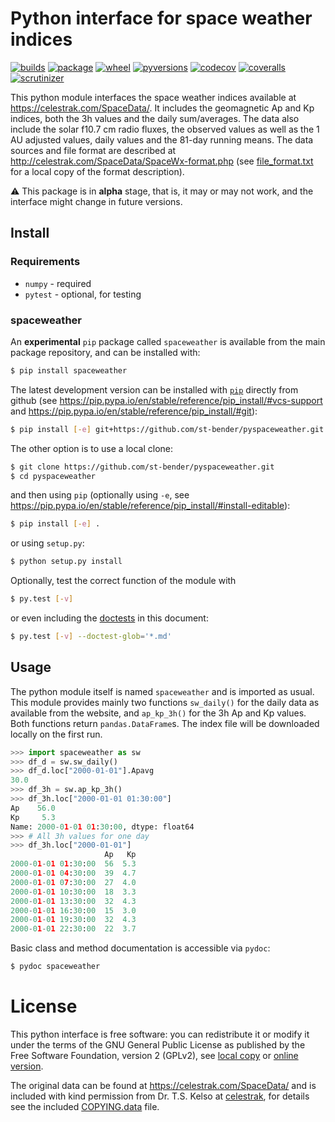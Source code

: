 # Python interface for space weather indices

[![builds](https://travis-ci.com/st-bender/pyspaceweather.svg?branch=master)](https://travis-ci.com/st-bender/pyspaceweather)
[![package](https://img.shields.io/pypi/v/spaceweather.svg?style=flat)](https://pypi.org/project/spaceweather)
[![wheel](https://img.shields.io/pypi/wheel/spaceweather.svg?style=flat)](https://pypi.org/project/spaceweather)
[![pyversions](https://img.shields.io/pypi/pyversions/spaceweather.svg?style=flat)](https://pypi.org/project/spaceweather)
[![codecov](https://codecov.io/gh/st-bender/pyspaceweather/badge.svg)](https://codecov.io/gh/st-bender/pyspaceweather)
[![coveralls](https://coveralls.io/repos/github/st-bender/pyspaceweather/badge.svg)](https://coveralls.io/github/st-bender/pyspaceweather)
[![scrutinizer](https://scrutinizer-ci.com/g/st-bender/pyspaceweather/badges/quality-score.png?b=master)](https://scrutinizer-ci.com/g/st-bender/pyspaceweather/?branch=master)

This python module interfaces the space weather indices available at
<https://celestrak.com/SpaceData/>.
It includes the geomagnetic Ap and Kp indices, both the 3h values and
the daily sum/averages.
The data also include the solar f10.7 cm radio fluxes,
the observed values as well as the 1 AU adjusted values,
daily values and the 81-day running means.
The data sources and file format are described at
<http://celestrak.com/SpaceData/SpaceWx-format.php>
(see [file_format.txt](file_format.txt) for a local copy of the format description).

:warning: This package is in **alpha** stage, that is, it may or
may not work, and the interface might change in future versions.

## Install

### Requirements

- `numpy` - required
- `pytest` - optional, for testing

### spaceweather

An **experimental** `pip` package called `spaceweather` is available from the
main package repository, and can be installed with:
```sh
$ pip install spaceweather
```
The latest development version can be installed
with [`pip`](https://pip.pypa.io) directly from github
(see <https://pip.pypa.io/en/stable/reference/pip_install/#vcs-support>
and <https://pip.pypa.io/en/stable/reference/pip_install/#git>):

```sh
$ pip install [-e] git+https://github.com/st-bender/pyspaceweather.git
```

The other option is to use a local clone:

```sh
$ git clone https://github.com/st-bender/pyspaceweather.git
$ cd pyspaceweather
```
and then using `pip` (optionally using `-e`, see
<https://pip.pypa.io/en/stable/reference/pip_install/#install-editable>):

```sh
$ pip install [-e] .
```

or using `setup.py`:

```sh
$ python setup.py install
```

Optionally, test the correct function of the module with

```sh
$ py.test [-v]
```

or even including the [doctests](https://docs.python.org/library/doctest.html)
in this document:

```sh
$ py.test [-v] --doctest-glob='*.md'
```

## Usage

The python module itself is named `spaceweather` and is imported as usual.
This module provides mainly two functions `sw_daily()` for the daily data
as available from the website, and `ap_kp_3h()` for the 3h Ap and Kp values.
Both functions return `pandas.DataFrame`s.
The index file will be downloaded locally on the first run.

```python
>>> import spaceweather as sw
>>> df_d = sw.sw_daily()
>>> df_d.loc["2000-01-01"].Apavg
30.0
>>> df_3h = sw.ap_kp_3h()
>>> df_3h.loc["2000-01-01 01:30:00"]
Ap    56.0
Kp     5.3
Name: 2000-01-01 01:30:00, dtype: float64
>>> # All 3h values for one day
>>> df_3h.loc["2000-01-01"]
                     Ap   Kp
2000-01-01 01:30:00  56  5.3
2000-01-01 04:30:00  39  4.7
2000-01-01 07:30:00  27  4.0
2000-01-01 10:30:00  18  3.3
2000-01-01 13:30:00  32  4.3
2000-01-01 16:30:00  15  3.0
2000-01-01 19:30:00  32  4.3
2000-01-01 22:30:00  22  3.7

```

Basic class and method documentation is accessible via `pydoc`:

```sh
$ pydoc spaceweather
```

# License

This python interface is free software: you can redistribute it or modify
it under the terms of the GNU General Public License as published by
the Free Software Foundation, version 2 (GPLv2), see [local copy](./COPYING.GPLv2)
or [online version](http://www.gnu.org/licenses/gpl-2.0.html).

The original data can be found at <https://celestrak.com/SpaceData/>
and is included with kind permission from Dr. T.S. Kelso at
[celestrak](https://celestrak.com),
for details see the included [COPYING.data](COPYING.data) file.
